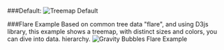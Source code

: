 ###Default:
![Treemap Default](http://rawgit.com/lflores/treemap/master/src/images/treemap-flare.gif)

###Flare Example
Based on common tree data "flare", and using D3js library, this example shows a treemap, with distinct sizes and colors, you can dive into data. hierarchy.
![Gravity Bubbles Flare Example](http://rawgit.com/lflores/treemap/master/src/images/treemap-flare.gif)